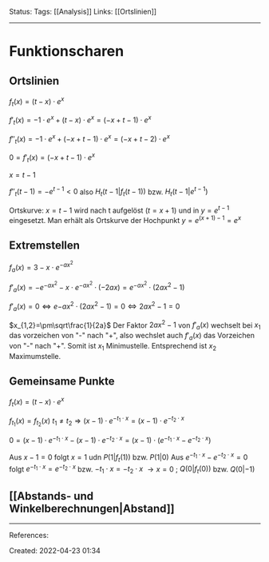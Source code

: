 Status:
Tags: [[Analysis]]
Links: [[Ortslinien]]
___
# Funktionscharen
## Ortslinien
$f_t (x) = (t-x) \cdot e^x$

$f'_t(x)=-1\cdot e^x+(t-x)\cdot e^x=(-x+t-1)\cdot e^x$

$f''_t(x)=-1\cdot e^x+(-x+t-1)\cdot e^x=(-x+t-2)\cdot e^x$

$0=f'_t(x)=(-x+t-1)\cdot e^x$

$x=t-1$

$f''_t(t-1)=-e^{t-1} < 0$ also $H_t(t-1|f_t(t-1))$ bzw. $H_t(t-1|e^{t-1})$

Ortskurve: $x=t-1$ wird nach t aufgelöst $(t=x+1)$ und in $y=e^{t-1}$ eingesetzt. Man erhält als Ortskurve der Hochpunkt $y= e^{(x+1)-1}=e^x$
## Extremstellen
$f_a(x) = 3 - x \cdot e^{-ax^2}$

$f'_a(x) = -e^{-ax^2}-x\cdot e^{-ax^2}\cdot (-2ax) = e^{-ax^2} \cdot (2ax^2-1)$

$f'_a(x)=0 \Leftrightarrow e{-ax^2}\cdot (2ax^2-1)=0 \Leftrightarrow 2ax^2-1=0$

$x_{1,2}=\pm\sqrt\frac{1}{2a}$
Der Faktor $2ax^2-1$ von $f'_a(x)$ wechselt bei $x_1$ das vorzeichen von "-" nach "+", also wechslet auch $f'_a(x)$ das Vorzeichen von "-" nach "+".
Somit ist $x_1$ Minimustelle. Entsprechend ist $x_2$ Maximumstelle.
## Gemeinsame Punkte
$f_t (x) = (t-x) \cdot e^x$

$f_{t_1}(x)=f_{t_2}(x)$
$t_1 \ne t_2 \Rightarrow (x-1)\cdot e^{-t_1\cdot x}= (x-1)\cdot e^{-t_2\cdot x}$

$0=(x-1) \cdot e^{-t_1\cdot x}-(x-1)\cdot e^{-t_2\cdot x} = (x-1)\cdot (e^{-t_1\cdot x} -e^{-t_2\cdot x} )$

Aus $x-1=0$ folgt $x=1$ udn $P(1|f_t(1))$ bzw. $P(1|0)$
Aus $e^{-t_1\cdot x} -e^{-t_2\cdot x}=0$ folgt $e^{-t_1\cdot x} =e^{-t_2\cdot x}$ bzw. $-t_1\cdot x=-t_2\cdot x$
$\rightarrow x=0$ ; $Q(0|f_t(0))$ bzw. $Q(0|-1)$
## [[Abstands- und Winkelberechnungen|Abstand]]
___
References:

Created: 2022-04-23 01:34